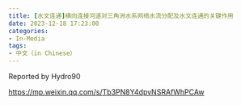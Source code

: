 ```yaml
---
title: [水文连通]横向连接河道对三角洲水系网络水流分配及水文连通的关键作用
date: 2023-12-18 17:23:00
categories:
- In-Media
tags:
- 中文（in Chinese）
---
```


Reported by Hydro90 

https://mp.weixin.qq.com/s/Tb3PN8Y4dpvNSRAfWhPCAw

